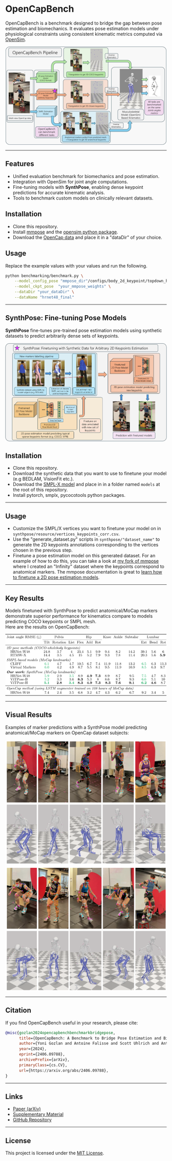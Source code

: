 # OpenCapBench

OpenCapBench is a benchmark designed to bridge the gap between pose estimation and biomechanics. It evaluates pose estimation models under physiological constraints using consistent kinematic metrics computed via [OpenSim](https://opensim.stanford.edu/).

![Pipeline Overview](docs/static/images/OCB_pipeline_main_new_colors.jpg)

---

## Features

- Unified evaluation benchmark for biomechanics and pose estimation.
- Integration with OpenSim for joint angle computations.
- Fine-tuning models with **SynthPose**, enabling dense keypoint predictions for accurate kinematic analysis.
- Tools to benchmark custom models on clinically relevant datasets.

## Installation
- Clone this repository.
- Install [mmpose](https://mmpose.readthedocs.io/en/latest/installation.html#) and the [opensim python package](https://opensimconfluence.atlassian.net/wiki/spaces/OpenSim/pages/53085346/Scripting+in+Python).
- Download the [OpenCap data](https://simtk.org/projects/opencap) and place it in a "dataDir" of your choice.

## Usage
Replace the example values with your values and run the following.
```bash
python benchmarking/benchmark.py \
    --model_config_pose "mmpose_dir"/configs/body_2d_keypoint/topdown_heatmap/.../your_mmpose_model_config.py \
    --model_ckpt_pose  "your_mmpose_weights" \
    --dataDir "your_dataDir" \
    --dataName "hrnet48_final"
```

---

## SynthPose: Fine-tuning Pose Models

**SynthPose** fine-tunes pre-trained pose estimation models using synthetic datasets to predict arbitrarily dense sets of keypoints.

![SynthPose Pipeline](docs/static/images/fine_tuning_pipeline_synthpose.jpg)


## Installation

- Clone this repository.
- Download the synthetic data that you want to use to finetune your model (e.g BEDLAM, VisionFit etc.).
- Download the [SMPL-X model](https://smpl-x.is.tue.mpg.de/) and place in in a folder named `models` at the root of this repository.
- Install pytorch, smplx, pycocotools python packages.
---

## Usage

- Customize the SMPL/X vertices you want to finetune your model on in `synthpose/resource/vertices_keypoints_corr.csv`.
- Use the "generate_dataset.py" scripts in `synthpose/"dataset_name"` to generate the 2D keypoints annotations corresponding to the vertices chosen in the previous step.
- Finetune a pose estimation model on this generated dataset. For an example of how to do this, you can take a look at [my fork of mmpose](https://github.com/yonigozlan/mmpose) where I created an "Infinity" dataset where the keypoints correspond to anatomical markers. The mmpose documentation is great to [learn how to finetune a 2D pose estimation models](https://mmpose.readthedocs.io/en/dev-1.x/user_guides/train_and_test.html#launch-training).

---

## Key Results

Models finetuned with SynthPose to predict anatomical/MoCap markers demonstrate superior performance for kinematics compare to models predicting COCO keypoints or SMPL mesh.  
Here are the results on OpenCapBench:

![Results Comparison](docs/static/images/OpenCapBench_cr.svg)

---

## Visual Results

Examples of marker predictions with a SynthPose model predicting anatomical/MoCap markers on OpenCap dataset subjects:  

![SynthPose Visualizations](docs/static/images/viz_1.png)  
![SynthPose Visualizations](docs/static/images/viz_2.png)  

---

## Citation

If you find OpenCapBench useful in your research, please cite:

```bibtex
@misc{gozlan2024opencapbenchbenchmarkbridgepose,
      title={OpenCapBench: A Benchmark to Bridge Pose Estimation and Biomechanics}, 
      author={Yoni Gozlan and Antoine Falisse and Scott Uhlrich and Anthony Gatti and Michael Black and Akshay Chaudhari},
      year={2024},
      eprint={2406.09788},
      archivePrefix={arXiv},
      primaryClass={cs.CV},
      url={https://arxiv.org/abs/2406.09788}, 
}
```

---

## Links

- [Paper (arXiv)](https://arxiv.org/abs/2406.09788)
- [Supplementary Material](docs/static/pdfs/supplementary_material.pdf)
- [GitHub Repository](https://github.com/StanfordMIMI/OpenCapBench)

---

## License

This project is licensed under the [MIT License](LICENSE).
